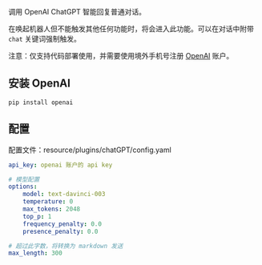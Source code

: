 调用 OpenAI ChatGPT 智能回复普通对话。

在唤起机器人但不能触发其他任何功能时，将会进入此功能。可以在对话中附带 `chat` 关键词强制触发。

注意：仅支持代码部署使用，并需要使用境外手机号注册 [OpenAI](https://beta.openai.com/) 账户。

## 安装 OpenAI

```
pip install openai
```

## 配置

配置文件：resource/plugins/chatGPT/config.yaml

```yaml
api_key: openai 账户的 api key

# 模型配置
options:
    model: text-davinci-003
    temperature: 0
    max_tokens: 2048
    top_p: 1
    frequency_penalty: 0.0
    presence_penalty: 0.0

# 超过此字数，将转换为 markdown 发送
max_length: 300
```
